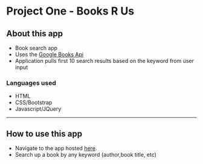 # Project One - Books R Us

## About this app

- Book search app
- Uses the [Google Books Api](https://developers.google.com/books/docs/overview)
- Application pulls first 10 search results based on the keyword from user input

### Languages used
- HTML
- CSS/Bootstrap
- Javascript/JQuery

---
## How to use this app

- Navigate to the app hosted [here](https://ga-unit-1-project.vercel.app/).
- Search up a book by any keyword (author,book title, etc)
